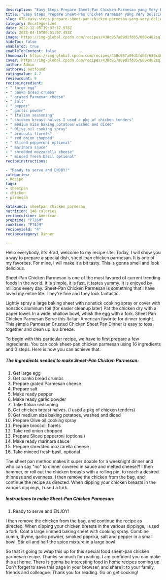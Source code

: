 ```yaml
---
description: "Easy Steps Prepare Sheet-Pan Chicken Parmesan yang Very Delicious"
title: "Easy Steps Prepare Sheet-Pan Chicken Parmesan yang Very Delicious"
slug: 676-easy-steps-prepare-sheet-pan-chicken-parmesan-yang-very-delicious
category: Uncategorized
date: 2022-12-05T19:37:37.978Z
date: 2023-04-16T09:51:57.453Z
image: https://img-global.cpcdn.com/recipes/438c957a09d1fd05/680x482cq70/sheet-pan-chicken-parmesan-recipe-main-photo.jpg
hideToc: false
enableToc: true
enableTocContent: false
thumbnail: https://img-global.cpcdn.com/recipes/438c957a09d1fd05/680x482cq70/sheet-pan-chicken-parmesan-recipe-main-photo.jpg
cover: https://img-global.cpcdn.com/recipes/438c957a09d1fd05/680x482cq70/sheet-pan-chicken-parmesan-recipe-main-photo.jpg
author: Admin
authorAv: notfound
ratingvalue: 4.7
reviewcount: 9
recipeingredient:
- " large egg"
- " panko bread crumbs"
- " grated Parmesan cheese"
- " salt"
- " pepper"
- " garlic powder"
- " Italian seasoning"
- " chicken breast halves I used a pkg of chicken tenders"
- " medium size baking potatoes washed and diced"
- " Olive oil cooking spray"
- " broccoli florets"
- " red onion chopped"
- " Sliced pepperoni optional"
- " marinara sauce"
- " shredded mozzarella cheese"
- " minced fresh basil optional"
recipeinstructions:

- "Ready to serve and ENJOY!"
categories:
- Recipe
tags:
- sheetpan
- chicken
- parmesan

katakunci: sheetpan chicken parmesan 
nutrition: 146 calories
recipecuisine: American
preptime: "PT26M"
cooktime: "PT42M"
recipeyield: "4"
recipecategory: Dinner

---
```



Hello everybody, it's Brad, welcome to my recipe site. Today, I will show you a way to prepare a special dish, sheet-pan chicken parmesan. It is one of my favorites. For mine, I will make it a bit tasty. This is gonna smell and look delicious.

Sheet-Pan Chicken Parmesan is one of the most favored of current trending foods in the world. It is simple, it is fast, it tastes yummy. It is enjoyed by millions every day. Sheet-Pan Chicken Parmesan is something that I have loved my entire life. They're fine and they look fantastic.

Lightly spray a large baking sheet with nonstick cooking spray or cover with nonstick aluminum foil (for easier cleanup later) Pat the chicken dry with a paper towel. In a wide, shallow bowl, whisk the egg with a fork. Sheet Pan Chicken Parmesan Serve this Italian-American favorite for dinner tonight. This simple Parmesan Crusted Chicken Sheet Pan Dinner is easy to toss together and clean up is a breeze.


To begin with this particular recipe, we have to first prepare a few ingredients. You can cook sheet-pan chicken parmesan using 16 ingredients and 0 steps. Here is how you can achieve that.

<!--inarticleads1-->

##### The ingredients needed to make Sheet-Pan Chicken Parmesan:

1. Get  large egg
1. Get  panko bread crumbs
1. Prepare  grated Parmesan cheese
1. Prepare  salt
1. Make ready  pepper
1. Make ready  garlic powder
1. Take  Italian seasoning
1. Get  chicken breast halves. (I used a pkg of chicken tenders)
1. Get  medium size baking potatoes, washed and diced
1. Prepare  Olive oil cooking spray
1. Prepare  broccoli florets
1. Take  red onion chopped
1. Prepare  Sliced pepperoni (optional)
1. Make ready  marinara sauce
1. Prepare  shredded mozzarella cheese
1. Take  minced fresh basil, optional


The sheet pan method makes it super doable for a weeknight dinner and who can say &#34;no&#34; to dinner covered in sauce and melted cheese?! I then hammer, or roll out the chicken breasts with a rolling pin, to reach a desired thinness and evenness. I then remove the chicken from the bag, and continue the recipe as directed. When dipping your chicken breasts in the various dippings, I used a fork. 

<!--inarticleads2-->

##### Instructions to make Sheet-Pan Chicken Parmesan:


1. Ready to serve and ENJOY!

I then remove the chicken from the bag, and continue the recipe as directed. When dipping your chicken breasts in the various dippings, I used a fork. Coat a large rimmed baking sheet with cooking spray. Combine cumin, thyme, garlic powder, smoked paprika, salt and pepper in a small bowl. Stir oil and half the spice mixture in a large bowl. 

So that is going to wrap this up for this special food sheet-pan chicken parmesan recipe. Thanks so much for reading. I am confident you can make this at home. There is gonna be interesting food in home recipes coming up. Don't forget to save this page in your browser, and share it to your family, friends and colleague. Thank you for reading. Go on get cooking!
